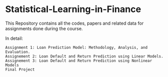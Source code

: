 # Statistical-Learning-in-Finance

This Repository contains all the codes, papers and related data for assignments done during the course.

In detail:

    Assignment 1: Loan Prediction Model: Methodology, Analysis, and Evaluation.
    Assignement 2: Loan Default and Return Prediction using Linear Models.
    Assignement 3: Loan Default and Return Prediction using Nonlinear Models
    Final Project
